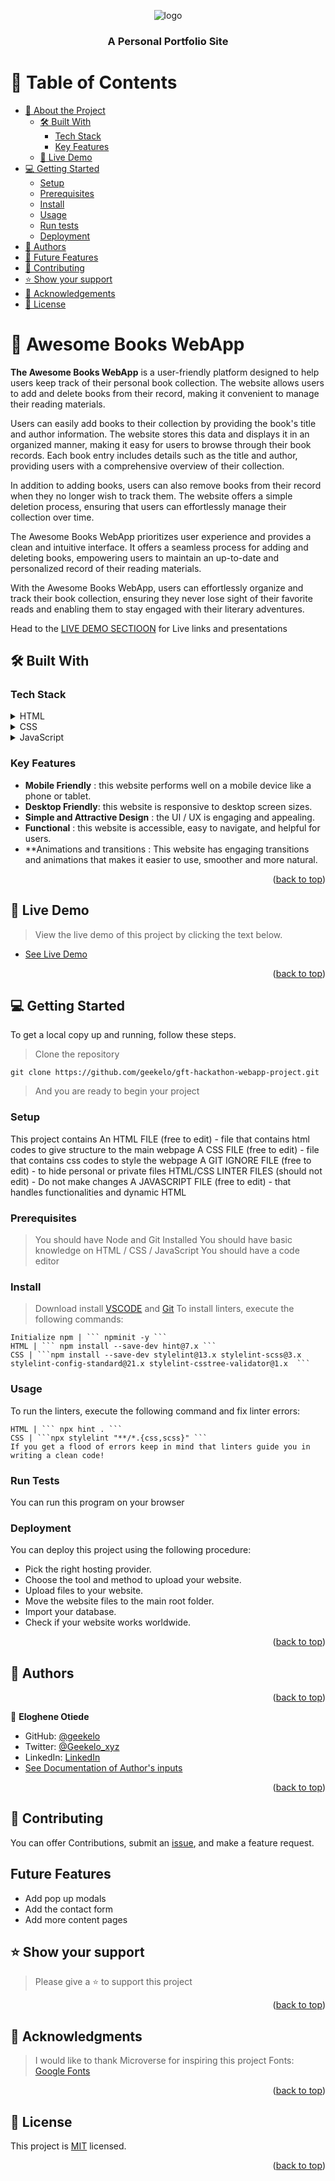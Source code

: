 <a name="readme-top"></a>

<!--
HOW TO USE:
This is an example of how you may give instructions on setting up your project locally.

Modify this file to match your project and remove sections that don't apply.

REQUIRED SECTIONS:
- Table of Contents
- About the Project
  - Built With
  - Live Demo
- Getting Started
- Authors
- Future Features
- Contributing
- Show your support
- Acknowledgements
- License

OPTIONAL SECTIONS:
- FAQ

After you're finished please remove all the comments and instructions.
-->

<div align="center">
  <!-- You are encouraged to replace this logo with your own! Otherwise you can also remove it. -->
  <img src="https://dl.dropboxusercontent.com/s/110axfscx8e9q3q/Screenshot%202023-04-27%20024351.png" alt="logo" width=""  height="auto" />
  <br/>

  <h3><b>A Personal Portfolio Site</b></h3>

</div>

<!-- TABLE OF CONTENTS -->

# 📗 Table of Contents


- [📖 About the Project](#about-project)
  - [🛠 Built With](#built-with)
    - [Tech Stack](#tech-stack)
    - [Key Features](#key-features)
  - [🚀 Live Demo](#live-demo)
- [💻 Getting Started](#getting-started)
  - [Setup](#setup)
  - [Prerequisites](#prerequisites)
  - [Install](#install)
  - [Usage](#usage)
  - [Run tests](#run-tests)
  - [Deployment](#deployment)
- [👥 Authors](#authors)
- [🔭 Future Features](#future-features)
- [🤝 Contributing](#contributing)
- [⭐️ Show your support](#support)
- [🙏 Acknowledgements](#acknowledgements)
- [📝 License](#license)

<!-- PROJECT DESCRIPTION -->

# 📖 Awesome Books WebApp <a name="about-project"></a>

**The Awesome Books WebApp** is a user-friendly platform designed to help users keep track of their personal book collection. The website allows users to add and delete books from their record, making it convenient to manage their reading materials.

Users can easily add books to their collection by providing the book's title and author information. The website stores this data and displays it in an organized manner, making it easy for users to browse through their book records. Each book entry includes details such as the title and author, providing users with a comprehensive overview of their collection.

In addition to adding books, users can also remove books from their record when they no longer wish to track them. The website offers a simple deletion process, ensuring that users can effortlessly manage their collection over time.

The Awesome Books WebApp prioritizes user experience and provides a clean and intuitive interface. It offers a seamless process for adding and deleting books, empowering users to maintain an up-to-date and personalized record of their reading materials.

With the Awesome Books WebApp, users can effortlessly organize and track their book collection, ensuring they never lose sight of their favorite reads and enabling them to stay engaged with their literary adventures.

Head to the <a href="#live-demo">LIVE DEMO SECTIOON</a> for Live links and presentations

## 🛠 Built With <a name="built-with"></a>

### Tech Stack <a name="tech-stack"></a>

<details>
  <summary>HTML</summary>
  <ul>
    <li><a href="https://developer.mozilla.org/en-US/docs/Web/HTML">HTML (HyperText Markup Language) is the most basic building block of the Web. It defines the meaning and structure of web content.</a></li>
  </ul>
</details>

<details>
  <summary>CSS</summary>
  <ul>
    <li><a href="https://developer.mozilla.org/en-US/docs/Web/CSS">CSS describes how elements should be rendered on screen, on paper, in speech, or on other media.</a></li>
  </ul>
</details>

<details>
<summary>JavaScript</summary>
  <ul>
    <li><a href="https://developer.mozilla.org/en-US/docs/Web/JavaScript">JavaScript (JS) is a lightweight, interpreted, or just-in-time compiled programming language with first-class functions.</a></li>
  </ul>
</details>

<!-- Features -->

### Key Features <a name="key-features"></a>

- **Mobile Friendly** : this website performs well on a mobile device like a phone or tablet.
- **Desktop Friendly**: this website is responsive to desktop screen sizes.
- **Simple and Attractive Design** : the UI / UX is engaging and appealing.
- **Functional** : this website is accessible, easy to navigate, and helpful for users.
- **Animations and transitions : This website has engaging transitions and animations that makes it easier to use, smoother and more natural.
<!-- - ** PopUp windows **: this features add to see the project details about each project in popup windows.
-  ** Form validation **: this features validate the email should be lowercase for portfolio contact. -->

<p align="right">(<a href="#readme-top">back to top</a>)</p>

<!-- LIVE DEMO -->

## 🚀 Live Demo <a name="live-demo"></a>

> View the live demo of this project by clicking the text below.

- [See Live Demo](https://geekelo.github.io/the-awesome-books-webapp/)
<!-- - [First Presenation Video](https://www.loom.com/share/719c333faa524c5db6930878f33b809b) -->

<p align="right">(<a href="#readme-top">back to top</a>)</p>

<!-- GETTING STARTED -->

## 💻 Getting Started <a name="getting-started"></a>

To get a local copy up and running, follow these steps.

> Clone the repository
```
git clone https://github.com/geekelo/gft-hackathon-webapp-project.git
```
> And you are ready to begin your project

### Setup <a name="setup"></a>
This project contains
An HTML FILE (free to edit) - file that contains html codes to give structure to the main webpage
A CSS FILE (free to edit) - file that contains css codes to style the webpage
A GIT IGNORE FILE (free to edit) - to hide personal or private files
HTML/CSS LINTER FILES (should not edit) - Do not make changes
A JAVASCRIPT FILE (free to edit) - that handles functionalities and dynamic HTML

### Prerequisites <a name="prerequisites"></a>
> You should have Node and Git Installed
> You should have basic knowledge on HTML / CSS / JavaScript
> You should have a code editor

### Install <a name="install"></a>

> Download install [VSCODE](https://code.visualstudio.com/) and [Git](https://git-scm.com/)
> To install linters, execute the following commands:
```
Initialize npm | ``` npminit -y ```
HTML | ``` npm install --save-dev hint@7.x ```
CSS | ```npm install --save-dev stylelint@13.x stylelint-scss@3.x stylelint-config-standard@21.x stylelint-csstree-validator@1.x  ```
```
### Usage <a name="usage"></a>
To run the linters, execute the following command and fix linter errors:
```
HTML | ``` npx hint . ```
CSS | ```npx stylelint "**/*.{css,scss}" ```
If you get a flood of errors keep in mind that linters guide you in writing a clean code!
```
### Run Tests <a name="run-tests"></a>
You can run this program on your browser

### Deployment <a name="deployment"></a>

You can deploy this project using the following procedure:

- Pick the right hosting provider.
- Choose the tool and method to upload your website.
- Upload files to your website.
- Move the website files to the main root folder.
- Import your database.
- Check if your website works worldwide.

<p align="right">(<a href="#readme-top">back to top</a>)</p>

<!-- AUTHORS -->

## 👥 Authors <a name="authors"></a>

<p align="right">(<a href="#readme-top">back to top</a>)</p>

👤 **Eloghene Otiede**

- GitHub: [@geekelo](https://github.com/geekelo)
- Twitter: [@Geekelo_xyz](https://twitter.com/Geekelo_xyz)
- LinkedIn: [LinkedIn](https://linkedin.com/in/eloghene-otiede)
- [See Documentation of Author's inputs](./Documentation/Geekelo-input.md)

<p align="right">(<a href="#readme-top">back to top</a>)</p>

## 🤝 Contributing <a name="contributing"></a>

You can offer Contributions, submit an [issue](../../issues/), and make a feature request.

## Future Features <a name="future-features"></a>

- Add pop up modals
- Add the contact form 
- Add more content pages

## ⭐️ Show your support <a name="support"></a>

> Please give a ⭐️ to support this project


<p align="right">(<a href="#readme-top">back to top</a>)</p>

<!-- ACKNOWLEDGEMENTS -->

## 🙏 Acknowledgments <a name="acknowledgements"></a>

> I would like to thank Microverse for inspiring this project
> Fonts: [Google Fonts](https://fonts.google.com/)

<p align="right">(<a href="#readme-top">back to top</a>)</p>

<!-- LICENSE -->

## 📝 License <a name="license"></a>

This project is [MIT](./MIT.md) licensed.

<p align="right">(<a href="#readme-top">back to top</a>)</p>
